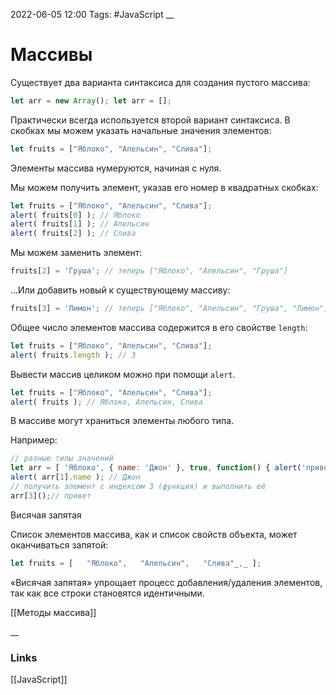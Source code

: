 2022-06-05 12:00
Tags: #JavaScript
__
# Массивы
Существует два варианта синтаксиса для создания пустого массива:

```js
let arr = new Array(); let arr = [];
```

Практически всегда используется второй вариант синтаксиса. В скобках мы можем указать начальные значения элементов:

```js
let fruits = ["Яблоко", "Апельсин", "Слива"];
```

Элементы массива нумеруются, начиная с нуля.

Мы можем получить элемент, указав его номер в квадратных скобках:

```js
let fruits = ["Яблоко", "Апельсин", "Слива"];
alert( fruits[0] ); // Яблоко
alert( fruits[1] ); // Апельсин
alert( fruits[2] ); // Слива
```

Мы можем заменить элемент:

```js
fruits[2] = 'Груша'; // теперь ["Яблоко", "Апельсин", "Груша"]
```

…Или добавить новый к существующему массиву:

```js
fruits[3] = 'Лимон'; // теперь ["Яблоко", "Апельсин", "Груша", "Лимон"]
```

Общее число элементов массива содержится в его свойстве `length`:

```js
let fruits = ["Яблоко", "Апельсин", "Слива"];
alert( fruits.length ); // 3
```

Вывести массив целиком можно при помощи `alert`.

```js
let fruits = ["Яблоко", "Апельсин", "Слива"];
alert( fruits ); // Яблоко, Апельсин, Слива
```

В массиве могут храниться элементы любого типа.

Например:

```js
// разные типы значений
let arr = [ 'Яблоко', { name: 'Джон' }, true, function() { alert('привет'); } ];  // получить элемент с индексом 1 (объект) и затем показать его свойство
alert( arr[1].name ); // Джон
// получить элемент с индексом 3 (функция) и выполнить её
arr[3]();// привет
```

Висячая запятая

Список элементов массива, как и список свойств объекта, может оканчиваться запятой:

```js
let fruits = [   "Яблоко",   "Апельсин",   "Слива"_,_ ];
```

«Висячая запятая» упрощает процесс добавления/удаления элементов, так как все строки становятся идентичными.

[[Методы массива]]

__
### Links
[[JavaScript]] 